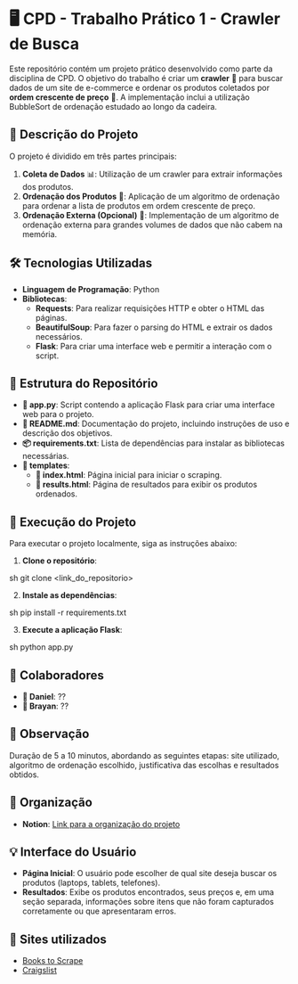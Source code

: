 # 🖥️ CPD - Trabalho Prático 1 - Crawler de Busca

Este repositório contém um projeto prático desenvolvido como parte da disciplina de CPD. O objetivo do trabalho é criar um **crawler** 📡 para buscar dados de um site de e-commerce e ordenar os produtos coletados por **ordem crescente de preço** 💸. A implementação inclui a utilização BubbleSort de ordenação estudado ao longo da cadeira.

## 📌 Descrição do Projeto

O projeto é dividido em três partes principais:

1. **Coleta de Dados** 📊: Utilização de um crawler para extrair informações dos produtos.
2. **Ordenação dos Produtos** 🔄: Aplicação de um algoritmo de ordenação para ordenar a lista de produtos em ordem crescente de preço.
3. **Ordenação Externa (Opcional)** 💾: Implementação de um algoritmo de ordenação externa para grandes volumes de dados que não cabem na memória.

## 🛠️ Tecnologias Utilizadas

- **Linguagem de Programação**: Python
- **Bibliotecas**:
  - **Requests**: Para realizar requisições HTTP e obter o HTML das páginas.
  - **BeautifulSoup**: Para fazer o parsing do HTML e extrair os dados necessários.
  - **Flask**: Para criar uma interface web e permitir a interação com o script.

## 📂 Estrutura do Repositório

- **📄 app.py**: Script contendo a aplicação Flask para criar uma interface web para o projeto.
- **📑 README.md**: Documentação do projeto, incluindo instruções de uso e descrição dos objetivos.
- **📦 requirements.txt**: Lista de dependências para instalar as bibliotecas necessárias.
- **📂 templates**:
  - **📄 index.html**: Página inicial para iniciar o scraping.
  - **📄 results.html**: Página de resultados para exibir os produtos ordenados.

## 🚀 Execução do Projeto

Para executar o projeto localmente, siga as instruções abaixo:

1. **Clone o repositório**:
   
sh
   git clone <link_do_repositorio>

2. **Instale as dependências**:
   
sh
   pip install -r requirements.txt

3. **Execute a aplicação Flask**:
   
sh
   python app.py


## 👥 Colaboradores

- **👤 Daniel**: ??
- **👤 Brayan**: ??

## 📢 Observação

Duração de 5 a 10 minutos, abordando as seguintes etapas: site utilizado, algoritmo de ordenação escolhido, justificativa das escolhas e resultados obtidos.

## 📝 Organização

- **Notion**: [Link para a organização do projeto](https://www.notion.so/CPD-TRABALHO-cb9ead442bc34965897eefdf3d5bee80?pvs=4)

## 💡 Interface do Usuário

- **Página Inicial**: O usuário pode escolher de qual site deseja buscar os produtos (laptops, tablets, telefones).
- **Resultados**: Exibe os produtos encontrados, seus preços e, em uma seção separada, informações sobre itens que não foram capturados corretamente ou que apresentaram erros.

## 🔗 Sites utilizados

- [Books to Scrape](http://books.toscrape.com)
- [Craigslist](https://bn.craigslist.org/search/ata#search=1~gallery~0~0)
